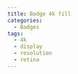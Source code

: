 ```yaml
---
title: Badge 4k fill
categories:
  - Badges
tags:
  - 4k
  - display
  - resolution
  - retina
---
```

